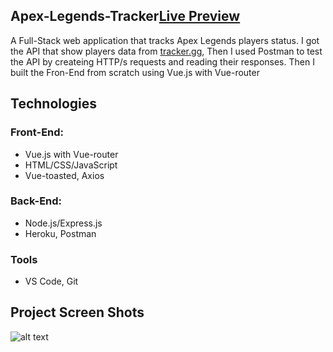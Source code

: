 ## Apex-Legends-Tracker[Live Preview](https://hidden-basin-62213.herokuapp.com)
A Full-Stack web application that tracks Apex Legends players status.
I got the API that show players data from [tracker.gg](https://tracker.gg/developers), Then I used Postman to test the API by createing HTTP/s requests and reading their responses.
Then I built the Fron-End from scratch using Vue.js with Vue-router

## Technologies
### Front-End:
* Vue.js with Vue-router
* HTML/CSS/JavaScript
* Vue-toasted, Axios 
### Back-End:
* Node.js/Express.js
* Heroku, Postman 
### Tools
* VS Code, Git

## Project Screen Shots

![alt text](https://imgur.com/L1NVOP8.gif "Logo Title Text 1")

